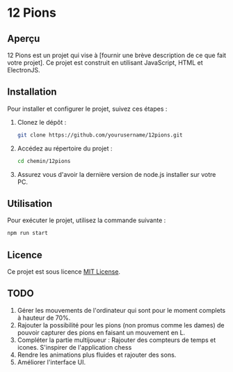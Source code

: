 # 12 Pions

## Aperçu
12 Pions est un projet qui vise à [fournir une brève description de ce que fait votre projet]. Ce projet est construit en utilisant JavaScript, HTML et ElectronJS.

## Installation
Pour installer et configurer le projet, suivez ces étapes :

1. Clonez le dépôt :
    ```bash
    git clone https://github.com/yourusername/12pions.git
    ```
2. Accédez au répertoire du projet :
    ```bash
    cd chemin/12pions
    ```
3. Assurez vous d'avoir la dernière version de node.js installer sur votre PC.


## Utilisation
Pour exécuter le projet, utilisez la commande suivante :
```bash
npm run start
```

## Licence
Ce projet est sous licence [MIT License](LICENSE).

## TODO

1. Gérer les mouvements de l'ordinateur qui sont pour le moment complets à hauteur de 70%.
2. Rajouter la possibilité pour les pions (non promus comme les dames) de pouvoir capturer des pions en faisant un mouvement en L.
3. Compléter la partie multijoueur : Rajouter des compteurs de temps et icones. S'inspirer de l'application chess
4. Rendre les animations plus fluides et rajouter des sons.
5. Améliorer l'interface UI.
